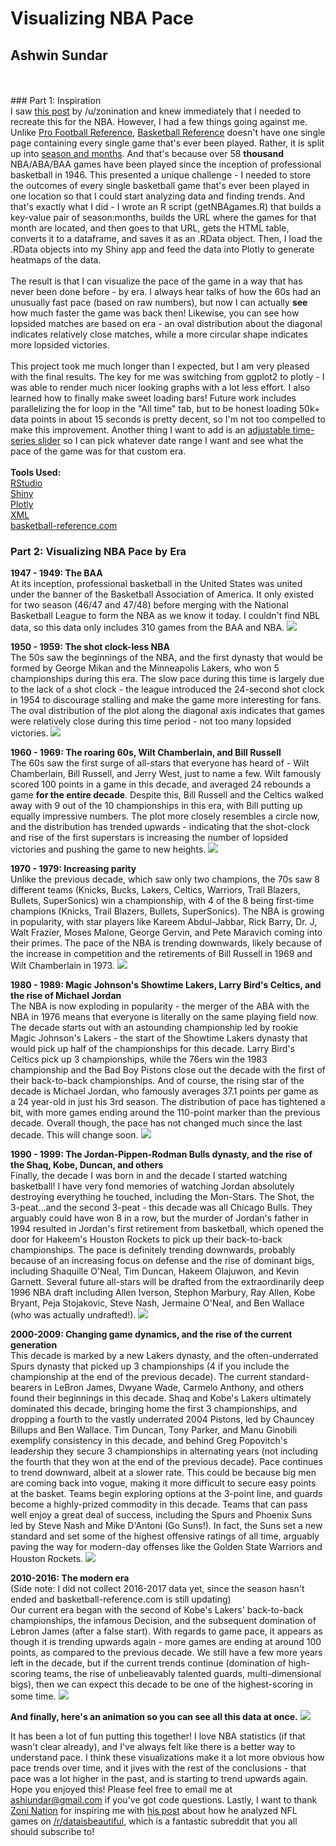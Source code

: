 # Visualizing NBA Pace
## Ashwin Sundar
<br>
<br>
### Part 1: Inspiration
<br>
I saw <a href = "https://www.reddit.com/r/dataisbeautiful/comments/61rl0r/the_resulting_scores_of_15741_american_football/">this post</a> by /u/zonination and knew immediately that I needed to recreate this for the NBA. However, I had a few things going against me. Unlike <a href = 'http://www.pro-football-reference.com/boxscores/game-scores.htm'>Pro Football Reference</a>, <a href = 'http://www.basketball-reference.com'>Basketball Reference</a> doesn't have one single page containing every single game that's ever been played. Rather, it is split up into <a href = "http://www.basketball-reference.com/leagues/">season and months</a>. And that's because over 58 <b>thousand</b> NBA/ABA/BAA games have been played since the inception of professional basketball in 1946. This presented a unique challenge - I needed to store the outcomes of every single basketball game that's ever been played in one location so that I could start analyzing data and finding trends. And that's exactly what I did - I wrote an R script (getNBAgames.R) that builds a key-value pair of season:months, builds the URL where the games for that month are located, and then goes to that URL, gets the HTML table, converts it to a dataframe, and saves it as an .RData object. Then, I load the .RData objects into my Shiny app and feed the data into Plotly to generate heatmaps of the data. 
<br>
<br>
The result is that I can visualize the pace of the game in a way that has never been done before - by era. I always hear talks of how the 60s had an unusually fast pace (based on raw numbers), but now I can actually <b>see</b> how much faster the game was back then! Likewise, you can see how lopsided matches are based on era - an oval distribution about the diagonal indicates relatively close matches, while a more circular shape indicates more lopsided victories.
<br>
<br>
This project took me much longer than I expected, but I am very pleased with the final results. The key for me was switching from ggplot2 to plotly - I was able to render much nicer looking graphs with a lot less effort. I also learned how to finally make sweet loading bars! Future work includes parallelizing the for loop in the "All time" tab, but to be honest loading 50k+ data points in about 15 seconds is pretty decent, so I'm not too compelled to make this improvement. Another thing I want to add is an <a href = 'http://www.htmlwidgets.org/showcase_dygraphs.html'>adjustable time-series slider</a> so I can pick whatever date range I want and see what the pace of the game was for that custom era. 
<br>
<br>
<b>Tools Used: </b>
<br>
<a href = 'https://www.rstudio.com/'>RStudio</a>
<br>
<a href = 'https://www.rstudio.com/products/shiny/'>Shiny</a>
<br>
<a href = 'https://plot.ly/'>Plotly</a>
<br>
<a href = 'https://cran.r-project.org/web/packages/XML/index.html'>XML</a>
<br>
<a href = 'http://www.basketball-reference.com/'>basketball-reference.com</a>


### Part 2: Visualizing NBA Pace by Era

<b>1947 - 1949: The BAA</b><br>
At its inception, professional basketball in the United States was united under the banner of the Basketball Association of America. It only existed for two season (46/47 and 47/48) before merging with the National Basketball League to form the NBA as we know it today. I couldn't find NBL data, so this data only includes 310 games from the BAA and NBA. 
<img src = 'https://github.com/AshwinSundar/Visualizing-NBA-Pace/blob/master/screenshots/19471949points.png?raw=true'></img>
<br>

<b>1950 - 1959: The shot clock-less NBA</b><br> 
The 50s saw the beginnings of the NBA, and the first dynasty that would be formed by George Mikan and the Minneapolis Lakers, who won 5 championships during this era. The slow pace during this time is largely due to the lack of a shot clock - the league introduced the 24-second shot clock in 1954 to discourage stalling and make the game more interesting for fans. The oval distribution of the plot along the diagonal axis indicates that games were relatively close during this time period - not too many lopsided victories. 
<img src = 'https://github.com/AshwinSundar/Visualizing-NBA-Pace/blob/master/screenshots/19501959points.png?raw=true'></img>
<br>

<b>1960 - 1969: The roaring 60s, Wilt Chamberlain, and Bill Russell</b><br>
The 60s saw the first surge of all-stars that everyone has heard of - Wilt Chamberlain, Bill Russell, and Jerry West, just to name a few. Wilt famously scored 100 points in a game in this decade, and averaged 24 rebounds a game <b>for the entire decade</b>. Despite this, Bill Russell and the Celtics walked away with 9 out of the 10 championships in this era, with Bill putting up equally impressive numbers.  The plot more closely resembles a circle now, and the distribution has trended upwards - indicating that the shot-clock and rise of the first superstars is increasing the number of lopsided victories and pushing the game to new heights. 
<img src = 'https://github.com/AshwinSundar/Visualizing-NBA-Pace/blob/master/screenshots/19601969points.png?raw=true'></img>
<br>

<b>1970 - 1979: Increasing parity</b><br>
Unlike the previous decade, which saw only two champions, the 70s saw 8 different teams (Knicks, Bucks, Lakers, Celtics, Warriors, Trail Blazers, Bullets, SuperSonics) win a championship, with 4 of the 8 being first-time champions (Knicks, Trail Blazers, Bullets, SuperSonics). The NBA is growing in popularity, with star players like Kareem Abdul-Jabbar, Rick Barry, Dr. J, Walt Frazier, Moses Malone, George Gervin, and Pete Maravich coming into their primes. The pace of the NBA is trending downwards, likely because of the increase in competition and the retirements of Bill Russell in 1969 and Wilt Chamberlain in 1973. 
<img src = 'https://github.com/AshwinSundar/Visualizing-NBA-Pace/blob/master/screenshots/19701979points.png'></img>
<br>

<b>1980 - 1989: Magic Johnson's Showtime Lakers, Larry Bird's Celtics, and the rise of Michael Jordan</b><br>
The NBA is now exploding in popularity - the merger of the ABA with the NBA in 1976 means that everyone is literally on the same playing field now. The decade starts out with an astounding championship led by rookie Magic Johnson's Lakers - the start of the Showtime Lakers dynasty that would pick up half of the championships for this decade. Larry Bird's Celtics pick up 3 championships, while the 76ers win the 1983 championship and the Bad Boy Pistons close out the decade with the first of their back-to-back championships. And of course, the rising star of the decade is Michael Jordan, who famously averages 37.1 points per game as a 24 year-old in just his 3rd season. The distribution of pace has tightened a bit, with more games ending around the 110-point marker than the previous decade. Overall though, the pace has not changed much since the last decade. This will change soon. 
<img src = 'https://github.com/AshwinSundar/Visualizing-NBA-Pace/blob/master/screenshots/19801989points.png'></img>
<br>

<b>1990 - 1999: The Jordan-Pippen-Rodman Bulls dynasty, and the rise of the Shaq, Kobe, Duncan, and others</b><br>
Finally, the decade I was born in and the decade I started watching basketball! I have very fond memories of watching Jordan absolutely destroying everything he touched, including the Mon-Stars. The Shot, the 3-peat...and the second 3-peat - this decade was all Chicago Bulls. They arguably could have won 8 in a row, but the murder of Jordan's father in 1994 resulted in Jordan's first retirement from basketball, which opened the door for Hakeem's Houston Rockets to pick up their back-to-back championships. The pace is definitely trending downwards, probably because of an increasing focus on defense and the rise of dominant bigs, including Shaquille O'Neal, Tim Duncan, Hakeem Olajuwon, and Kevin Garnett. Several future all-stars will be drafted from the extraordinarily deep 1996 NBA draft including Allen Iverson, Stephon Marbury, Ray Allen, Kobe Bryant, Peja Stojakovic, Steve Nash, Jermaine O'Neal, and Ben Wallace (who was actually undrafted!). 
<img src = 'https://github.com/AshwinSundar/Visualizing-NBA-Pace/blob/master/screenshots/19901999points.png'></img>
<br>

<b>2000-2009: Changing game dynamics, and the rise of the current generation</b><br>
This decade is marked by a new Lakers dynasty, and the often-underrated Spurs dynasty that picked up 3 championships (4 if you include the championship at the end of the previous decade). The current standard-bearers in LeBron James, Dwyane Wade, Carmelo Anthony, and others found their beginnings in this decade. Shaq and Kobe's Lakers ultimately dominated this decade, bringing home the first 3 championships, and dropping a fourth to the vastly underrated 2004 Pistons, led by Chauncey Billups and Ben Wallace. Tim Duncan, Tony Parker, and Manu Ginobili exemplify consistency in this decade, and behind Greg Popovitch's leadership they secure 3 championships in alternating years (not including the fourth that they won at the end of the previous decade). Pace continues to trend downward, albeit at a slower rate. This could be because big men are coming back into vogue, making it more difficult to secure easy points at the basket. Teams begin exploring options at the 3-point line, and guards become a highly-prized commodity in this decade. Teams that can pass well enjoy a great deal of success, including the Spurs and Phoenix Suns led by Steve Nash and Mike D'Antoni (Go Suns!). In fact, the Suns set a new standard and set some of the highest offensive ratings of all time, arguably paving the way for modern-day offenses like the Golden State Warriors and Houston Rockets. 
<img src = 'https://github.com/AshwinSundar/Visualizing-NBA-Pace/blob/master/screenshots/20002009points.png'></img> 

<b>2010-2016: The modern era</b><br>
(Side note: I did not collect 2016-2017 data yet, since the season hasn't ended and basketball-reference.com is still updating) <br>
Our current era began with the second of Kobe's Lakers' back-to-back championships, the infamous Decision, and the subsequent domination of Lebron James (after a false start). With regards to game pace, it appears as though it is trending upwards again - more games are ending at around 100 points, as compared to the previous decade. We still have a few more years left in the decade, but if the current trends continue (domination of high-scoring teams, the rise of unbelieavably talented guards, multi-dimensional bigs), then we can expect this decade to be one of the highest-scoring in some time. 
<img src = 'https://github.com/AshwinSundar/Visualizing-NBA-Pace/blob/master/screenshots/20102016points.png'></img>
<br>

<b> And finally, here's an animation so you can see all this data at once.</b>
<img src = 'https://github.com/AshwinSundar/Visualizing-NBA-Pace/blob/master/screenshots/appVideo.gif'> </img>
<br>

It has been a lot of fun putting this together! I love NBA statistics (if that wasn't clear already), and I've always felt like there is a better way to understand pace. I think these visualizations make it a lot more obvious how pace trends over time, and it jives with the rest of the conclusions - that pace was a lot higher in the past, and is starting to trend upwards again. Hope you enjoyed this! Please feel free to email me at ashiundar@gmail.com if you've got code questions. Lastly, I want to thank <a href = 'https://github.com/zonination'>Zoni Nation</a> for inspiring me with <a href = 'https://www.reddit.com/r/dataisbeautiful/comments/61rl0r/the_resulting_scores_of_15741_american_football/'>his post</a> about how he analyzed NFL games on <a href = ' https://www.reddit.com/r/dataisbeautiful/ '>/r/dataisbeautiful</a>, which is a fantastic subreddit that you all should subscribe to! 

